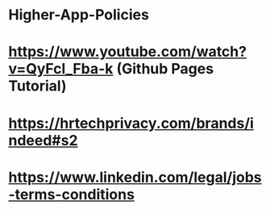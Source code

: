 # Higher-App-Policies

# https://www.youtube.com/watch?v=QyFcl_Fba-k (Github Pages Tutorial)

# https://hrtechprivacy.com/brands/indeed#s2

# https://www.linkedin.com/legal/jobs-terms-conditions